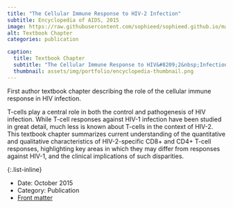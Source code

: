 ```yaml
---
title: "The Cellular Immune Response to HIV-2 Infection"
subtitle: Encyclopedia of AIDS, 2015
image: https://raw.githubusercontent.com/sophieed/sophieed.github.io/master/assets/img/portfolio/encyclopedia.png
alt: Textbook Chapter
categories: publication

caption:
  title: Textbook Chapter
  subtitle: "The Cellular Immune Response to HIV&#8209;2&nbsp;Infection"
  thumbnail: assets/img/portfolio/encyclopedia-thumbnail.png
---
```

First author textbook chapter describing the role of the cellular immune response in HIV infection.<br>

T-cells play a central role in both the control and pathogenesis of HIV infection. While T-cell responses against HIV-1 infection have been studied in great detail, 
much less is known about T-cells in the context of HIV-2. This textbook chapter summarizes current understanding of the quantitative and qualitative characteristics 
of HIV-2-specific CD8+ and CD4+ T-cell responses, highlighting key areas in which they may differ from responses against HIV-1, and the clinical implications of such 
disparities.

{:.list-inline}
- Date: October 2015
- Category: Publication
- <a href="https://link.springer.com/content/pdf/bfm%3A978-1-4939-7101-5%2F1.pdf" target="_blank">Front matter</a>
